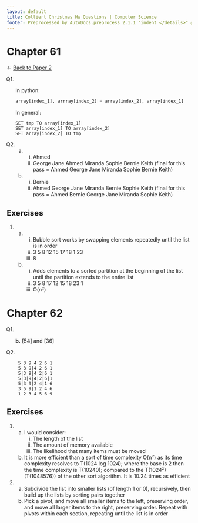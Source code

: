```yaml
---
layout: default
title: Colliert Christmas Hw Questions | Computer Science
footer: Preprocessed by AutoDocs.preprocess 2.1.1 "indent </details>" ⓒ Starwort, 2020
---
```


<style>
    ol {
        counter-reset: list-ctr;
        list-style-type: none;
        list-style-position: outside;
    }
    ol>li {
        counter-increment: list-ctr;
    }
    ol>li::before {
        content:"Q" counter(list-ctr) ". ";
        margin-left: -25px;
    }
    ol ul {
        list-style-type: lower-alpha;
    }
    ol ul ul {
        list-style-type: lower-roman;
    }
    ul {
        list-style-type: decimal;
    }
    ul ul {
        list-style-type: lower-alpha;
    }
    ul ul ul {
        list-style-type: lower-roman;
    }
</style>

# Chapter 61

← [Back to Paper 2](./index.html)

1. In python:

    ```py
    array[index_1], arrray[index_2] = array[index_2], array[index_1]
    ```

    In general:

    ```SPLIWACA
    SET tmp TO array[index_1]
    SET array[index_1] TO array[index_2]
    SET array[index_2] TO tmp
    ```

2.
    - ​
        - Ahmed
        - George Jane Ahmed Miranda Sophie Bernie Keith
          (final for this pass = Ahmed George Jane Miranda Sophie Bernie Keith)
    - ​
        - Bernie
        - Ahmed George Jane Miranda Bernie Sophie Keith
          (final for this pass = Ahmed Bernie George Jane Miranda Sophie Keith)

## Exercises

- ​
  - ​
    - Bubble sort works by swapping elements repeatedly until the list is in order
    - 3 5 8 12 15 17 18 1 23
    - 8
  - ​
    - Adds elements to a sorted partition at the beginning of the list until the partition extends to the entire list
    - 3 5 8 17 12 15 18 23 1
    - O(n²)

# Chapter 62

1. **b.** [54] and [36]

2. ```text
    5 3 9 4 2 6 1
    5 3 9|4 2 6 1
    5|3 9|4 2|6 1
    5|3|9|4|2|6|1
    5|3 9|2 4|1 6
    3 5 9|1 2 4 6
    1 2 3 4 5 6 9
    ```

## Exercises

- ​
  - I would consider:
    - The length of the list
    - The amount of memory available
    - The likelihood that many items must be moved
  - It is more efficient than a sort of time complexity O(n²) as its time complexity resolves to T(1024 log 1024); where the base is 2 then the time complexity is T(10240); compared to the T(1024²) (T(1048576)) of the other sort algorithm.
  It is 10.24 times as efficient
- ​
  - Subdivide the list into smaller lists (of length 1 or 0), recursively, then build up the lists by sorting pairs together
  - Pick a pivot, and move all smaller items to the left, preserving order, and move all larger items to the right, preserving order. Repeat with pivots within each section, repeating until the list is in order
